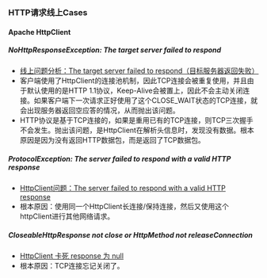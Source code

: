 ### HTTP请求线上Cases

#### Apache HttpClient
##### NoHttpResponseException: The target server failed to respond
* [线上问题分析：The target server failed to respond（目标服务器返回失败）](http://blog.csdn.net/ado1986/article/details/48268507)
 * 客户端使用了HttpClient的连接池机制，因此TCP连接会被重复使用，并且由于默认使用的是HTTP 1.1协议，Keep-Alive会被置上，因此不会主动关闭连接。如果客户端下一次请求正好使用了这个CLOSE_WAIT状态的TCP连接，就会出现服务器返回空应答的情况，从而抛出该问题。
 * HTTP协议是基于TCP连接的，如果是重用已有的TCP连接，则TCP三次握手不会发生。抛出该问题，是HttpClient在解析头信息时，发现没有数据。根本原因是因为没有返回HTTP数据包，而是返回了TCP数据包。

##### ProtocolException: The server failed to respond with a valid HTTP response
* [HttpClient问题：The server failed to respond with a valid HTTP response](http://blog.csdn.net/cctt_1/article/details/9021543)
 * 根本原因：使用同一个HttpClient长连接/保持连接，然后又使用这个httpClient进行其他网络请求。

##### CloseableHttpResponse not close or HttpMethod not releaseConnection
* [HttpClient 卡死 response 为 null](http://blog.csdn.net/cctt_1/article/details/8166067)
 * 根本原因：TCP连接忘记关闭了。

